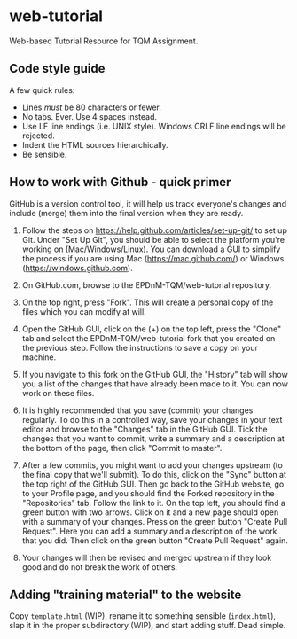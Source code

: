 # web-tutorial
Web-based Tutorial Resource for TQM Assignment.

## Code style guide

A few quick rules:
* Lines *must* be 80 characters or fewer.
* No tabs. Ever. Use 4 spaces instead.
* Use LF line endings (i.e. UNIX style). Windows CRLF line endings will be
rejected.
* Indent the HTML sources hierarchically.
* Be sensible.

## How to work with Github - quick primer

GitHub is a version control tool, it will help us track everyone's changes and
include (merge) them into the final version when they are ready.

1. Follow the steps on https://help.github.com/articles/set-up-git/ to set up
Git. Under "Set Up Git", you should be able to select the platform you're
working on (Mac/Windows/Linux). You can download a GUI to simplify the process
if you are using Mac (https://mac.github.com/) or Windows
(https://windows.github.com).

2. On GitHub.com, browse to the EPDnM-TQM/web-tutorial repository.

3. On the top right, press "Fork". This will create a personal copy of the files
which you can modify at will.

4. Open the GitHub GUI, click on the (+) on the top left, press the "Clone" tab
and select the EPDnM-TQM/web-tutorial fork that you created on the previous
step. Follow the instructions to save a copy on your machine.

5. If you navigate to this fork on the GitHub GUI, the "History" tab will show
you a list of the changes that have already been made to it. You can now work
on these files.

6. It is highly recommended that you save (commit) your changes regularly. To
do this in a controlled way, save your changes in your text editor and
browse to the "Changes" tab in the GitHub GUI. Tick the changes that you want
to commit, write a summary and a description at the bottom of the page, then
click "Commit to master".

7. After a few commits, you might want to add your changes upstream
(to the final copy that we'll submit). To do this, click on the "Sync" button at
the top right of the GitHub GUI. Then go back to the GitHub website, go to your
Profile page, and you should find the Forked repository in the "Repositories"
tab. Follow the link to it. On the top left, you should find a green button with
two arrows. Click on it and a new page should open with a summary of your
changes. Press on the green button "Create Pull Request". Here you can add a
summary and a description of the work that you did. Then click on the green
button "Create Pull Request" again.

8. Your changes will then be revised and merged upstream if they look good and
do not break the work of others.

## Adding "training material" to the website

Copy `template.html` (WIP), rename it to something sensible (`index.html`),
slap it in the proper subdirectory (WIP), and start adding stuff. Dead
simple.
